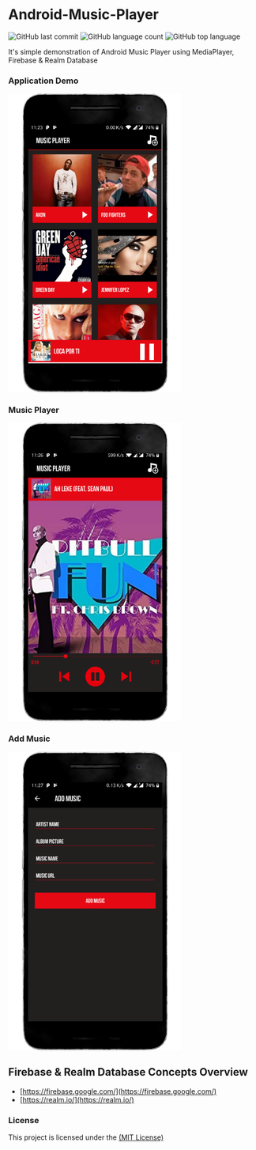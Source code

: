 # Android-Music-Player
<p>     <img alt="GitHub last commit" src="https://img.shields.io/github/last-commit/Deeptiman/Android-Music-Player">  <img alt="GitHub language count" src="https://img.shields.io/github/languages/count/Deeptiman/Android-Music-Player"> <img alt="GitHub top language" src="https://img.shields.io/github/languages/top/Deeptiman/Android-Music-Player"></p>

It's simple demonstration of Android Music Player using MediaPlayer, Firebase & Realm Database

### Application Demo

<img src="/ScreenShots/export_album_list.png" width="350"  />

### Music Player

<img src="/ScreenShots/export_player_screen.png" width="350"  />


### Add Music

<img src="/ScreenShots/export_add_music_screen.png" width="350"  />


## Firebase & Realm Database Concepts Overview

 - [https://firebase.google.com/](https://firebase.google.com/)
 - [https://realm.io/](https://realm.io/)
 
### License
This project is licensed under the [(MIT License)](https://github.com/Deeptiman/Android-Music-Player/blob/master/LICENSE)


